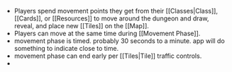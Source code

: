 - Players spend movement points they get from their [[Classes|Class]], [[Cards]], or [[Resources]] to move around the dungeon and draw, reveal, and place new [[Tiles]] on the [[Map]].
- Players can move at the same time during [[Movement Phase]].
- movement phase is timed. probably 30 seconds to a minute. app will do something to indicate close to time.
- movement phase can end early per [[Tiles|Tile]] traffic controls.
- 